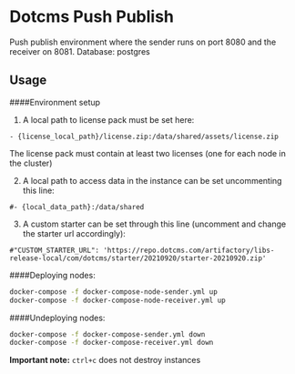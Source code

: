 # Dotcms Push Publish

Push publish environment where the sender runs on port 8080 and the receiver on 8081. Database: postgres

## Usage

####Environment setup


1) A local path to license pack must be set here:

```
- {license_local_path}/license.zip:/data/shared/assets/license.zip
```

The license pack must contain at least two licenses (one for each node in the cluster)


2) A local path to access data in the instance can be set uncommenting this line: 

```
#- {local_data_path}:/data/shared
```

3) A custom starter can be set through this line (uncomment and change the starter url accordingly): 

```
#"CUSTOM_STARTER_URL": 'https://repo.dotcms.com/artifactory/libs-release-local/com/dotcms/starter/20210920/starter-20210920.zip'
```

####Deploying nodes:

```bash
docker-compose -f docker-compose-node-sender.yml up
docker-compose -f docker-compose-node-receiver.yml up

```

####Undeploying nodes:

```bash
docker-compose -f docker-compose-sender.yml down
docker-compose -f docker-compose-receiver.yml down
```

**Important note:** `ctrl+c` does not destroy instances
